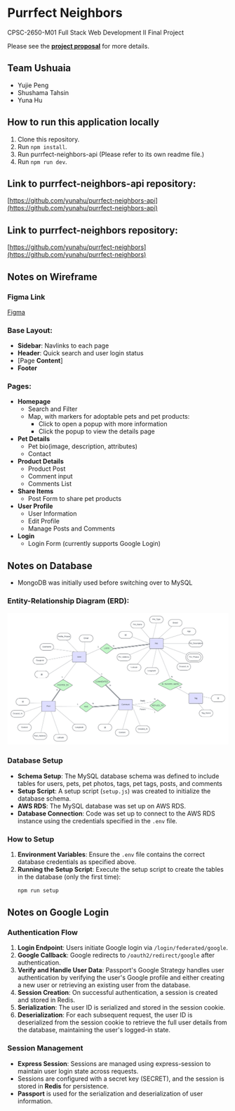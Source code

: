 # Purrfect Neighbors

CPSC-2650-M01 Full Stack Web Development II Final Project

Please see the [**project proposal**](docs/project-proposal.md) for more details.

## Team Ushuaia

- Yujie Peng
- Shushama Tahsin
- Yuna Hu

## How to run this application locally

1. Clone this repository.
2. Run `npm install`.
3. Run purrfect-neighbors-api (Please refer to its own readme file.)
4. Run `npm run dev`.

## Link to purrfect-neighbors-api repository:

[https://github.com/yunahu/purrfect-neighbors-api](https://github.com/yunahu/purrfect-neighbors-api)

## Link to purrfect-neighbors repository:

[https://github.com/yunahu/purrfect-neighbors](https://github.com/yunahu/purrfect-neighbors)

## Notes on Wireframe

### Figma Link

[Figma](https://www.figma.com/design/QsUcYGZT5ObdCgxm2kNXPY/Purrfect-Neighbors?node-id=2-493&t=jj49mporGUKubkRt-1)

### Base Layout:

- **Sidebar**: Navlinks to each page
- **Header**: Quick search and user login status
- [Page **Content**]
- **Footer**  


### Pages:

- **Homepage**
  - Search and Filter
  - Map, with markers for adoptable pets and pet products:
    - Click to open a popup with more information
    - Click the popup to view the details page
- **Pet Details**
  - Pet bio(image, description, attributes)
  - Contact
- **Product Details**
  - Product Post
  - Comment input
  - Comments List
- **Share Items**
  - Post Form to share pet products
- **User Profile**
  - User Information
  - Edit Profile
  - Manage Posts and Comments
- **Login**
  - Login Form (currently supports Google Login)

## Notes on Database

- MongoDB was initially used before switching over to MySQL

### Entity-Relationship Diagram (ERD):

![ERD](images/ERD.png)

### Database Setup

- **Schema Setup**: The MySQL database schema was defined to include tables for users, pets, pet photos, tags, pet tags, posts, and comments
- **Setup Script**: A setup script (`setup.js`) was created to initialize the database schema.
- **AWS RDS**: The MySQL database was set up on AWS RDS.
- **Database Connection**: Code was set up to connect to the AWS RDS instance using the credentials specified in the `.env` file.

### How to Setup

1. **Environment Variables**: Ensure the `.env` file contains the correct database credentials as specified above.
2. **Running the Setup Script**: Execute the setup script to create the tables in the database (only the first time):
   ```bash
   npm run setup
   ```

## Notes on Google Login

### Authentication Flow

1. **Login Endpoint**: Users initiate Google login via `/login/federated/google`.
2. **Google Callback**: Google redirects to `/oauth2/redirect/google` after authentication.
3. **Verify and Handle User Data**: Passport's Google Strategy handles user authentication by verifying the user's Google profile and either creating a new user or retrieving an existing user from the database.
4. **Session Creation**: On successful authentication, a session is created and stored in Redis.
5. **Serialization**: The user ID is serialized and stored in the session cookie.
6. **Deserialization**: For each subsequent request, the user ID is deserialized from the session cookie to retrieve the full user details from the database, maintaining the user's logged-in state.

### Session Management

- **Express Session**: Sessions are managed using express-session to maintain user login state across requests.
- Sessions are configured with a secret key (SECRET), and the session is stored in **Redis** for persistence.
- **Passport** is used for the serialization and deserialization of user information.
